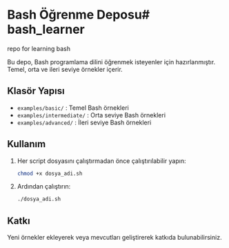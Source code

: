 # Bash Öğrenme Deposu# bash_learner

repo for learning bash

Bu depo, Bash programlama dilini öğrenmek isteyenler için hazırlanmıştır. Temel, orta ve ileri seviye örnekler içerir.

## Klasör Yapısı
- `examples/basic/` : Temel Bash örnekleri
- `examples/intermediate/` : Orta seviye Bash örnekleri
- `examples/advanced/` : İleri seviye Bash örnekleri

## Kullanım
1. Her script dosyasını çalıştırmadan önce çalıştırılabilir yapın:
   ```bash
   chmod +x dosya_adi.sh
   ```
2. Ardından çalıştırın:
   ```bash
   ./dosya_adi.sh
   ```

## Katkı
Yeni örnekler ekleyerek veya mevcutları geliştirerek katkıda bulunabilirsiniz.

